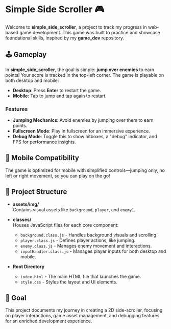 # Simple Side Scroller 🎮

Welcome to **simple_side_scroller**, a project to track my progress in web-based game development. This game was built to practice and showcase foundational skills, inspired by my **game_dev** repository.

## 🕹️ Gameplay

In **simple_side_scroller**, the goal is simple: **jump over enemies** to earn points! Your score is tracked in the top-left corner. The game is playable on both desktop and mobile:

- **Desktop**: Press **Enter** to restart the game.
- **Mobile**: Tap to jump and tap again to restart.

### Features

- **Jumping Mechanics**: Avoid enemies by jumping over them to earn points.
- **Fullscreen Mode**: Play in fullscreen for an immersive experience.
- **Debug Mode**: Toggle this to show hitboxes, a "debug" indicator, and FPS for performance insights.

## 📱 Mobile Compatibility

The game is optimized for mobile with simplified controls—jumping only, no left or right movement, so you can play on the go!

## 📁 Project Structure

- **assets/img/**  
  Contains visual assets like `background`, `player`, and `enemy1`.

- **classes/**  
  Houses JavaScript files for each core component:

  - `background.class.js` - Handles background visuals and scrolling.
  - `player.class.js` - Defines player actions, like jumping.
  - `enemy.class.js` - Manages enemy movement and interactions.
  - `inputHandler.class.js` - Manages player inputs for both desktop and mobile.

- **Root Directory**
  - `index.html` - The main HTML file that launches the game.
  - `style.css` - Styles the layout and UI elements.

## 🚀 Goal

This project documents my journey in creating a 2D side-scroller, focusing on player interactions, game asset management, and debugging features for an enriched development experience.
